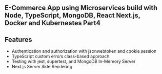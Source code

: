 ## E-Commerce App using Microservices build with Node, TypeScript, MongoDB, React Next.js, Docker and Kubernestes Part4

## Features

- Authentication and authorization with jsonwebtoken and cookie session
-  TypeScript custom errors class-based approach
- Testing with jest, supertest, and MongoDB In-Memory Server
- Next.js Server Side Rendering
